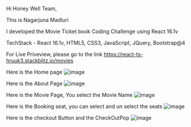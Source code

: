 Hi Honey Well Team,

This is Nagarjuna Madluri

I developed the Movie Ticket book Coding Challenge using React 16.1v

TechStack - 
React 16.1v, 
HTML5, 
CSS3, 
JavaScript, 
JQuery, 
Bootstrap@4

For Live Priveview, please go to the link https://react-ts-hruuk3.stackblitz.io/movies

Here is the Home page
![image](https://user-images.githubusercontent.com/46452560/198823058-17b6894c-98af-4ca7-b7b7-f2e361ff29a0.png)

Here is the About Page
![image](https://user-images.githubusercontent.com/46452560/198823094-f51b27ff-c014-454c-936d-2c0df4f5403e.png)

Here is the Movie Page, You select the Movie Name
![image](https://user-images.githubusercontent.com/46452560/198823113-d1df3c23-99ac-467e-aeef-47fb0699b180.png)

Here is the Booking seat, you can select and un select the seats
![image](https://user-images.githubusercontent.com/46452560/198823153-87b89900-5709-4986-add2-558403006d3a.png)

Here is the checkout Button and the CheckOutPop
![image](https://user-images.githubusercontent.com/46452560/198823179-2f71ef79-719d-4e7c-ab50-edeeb0b070d3.png)

